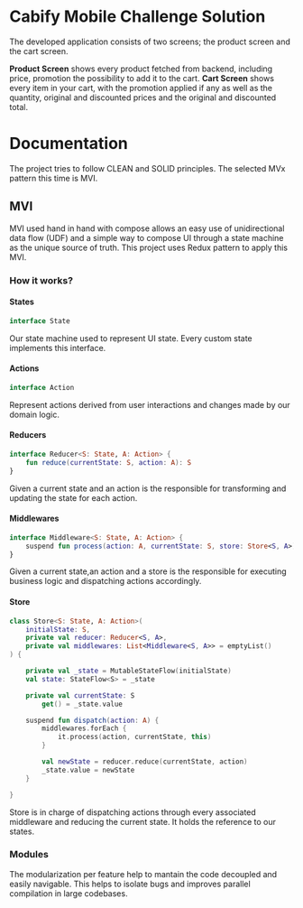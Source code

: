# Cabify Mobile Challenge Solution


The developed application consists of two screens; the product screen and the cart screen.

**Product Screen** shows every product fetched from backend, including price, promotion the possibility to add it to the cart.
**Cart Screen** shows every item in your cart, with the promotion applied if any as well as the quantity, original and discounted prices and the original and discounted total.

# Documentation

The project tries to follow CLEAN and SOLID principles.
The selected MVx pattern this time is MVI.

## MVI

MVI used hand in hand with compose allows an easy use of unidirectional data flow (UDF) and a simple way to compose UI through a state machine as the unique source of truth.
This project uses Redux pattern to apply this MVI.

### How it works?

#### States

```kotlin
interface State
````

Our state machine used to represent UI state. Every custom state implements this interface.

#### Actions

```kotlin
interface Action
````

Represent actions derived from user interactions and changes made by our domain logic.

#### Reducers

```kotlin
interface Reducer<S: State, A: Action> {
    fun reduce(currentState: S, action: A): S
}
````

Given a current state and an action is the responsible for transforming and updating the state for each action.

#### Middlewares

```kotlin
interface Middleware<S: State, A: Action> {
    suspend fun process(action: A, currentState: S, store: Store<S, A>)
}
````
Given a current state,an action and a store is the responsible for executing business logic and dispatching actions accordingly.

#### Store

```kotlin
class Store<S: State, A: Action>(
    initialState: S,
    private val reducer: Reducer<S, A>,
    private val middlewares: List<Middleware<S, A>> = emptyList()
) {

    private val _state = MutableStateFlow(initialState)
    val state: StateFlow<S> = _state

    private val currentState: S
        get() = _state.value

    suspend fun dispatch(action: A) {
        middlewares.forEach {
            it.process(action, currentState, this)
        }

        val newState = reducer.reduce(currentState, action)
        _state.value = newState
    }

}
````

Store is in charge of dispatching actions through every associated middleware and reducing the current state. It holds the reference to our states.

### Modules

The modularization per feature help to mantain the code decoupled and easily navigable. This helps to isolate bugs and improves parallel compilation in large codebases.

